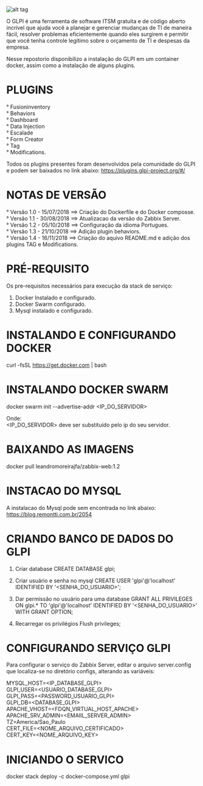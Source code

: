 ![alt tag](https://glpi-project.org/wp-content/uploads/2017/03/logo-glpi-bleu-1.png)

O GLPI é uma ferramenta de software ITSM gratuita e de código aberto incrível que ajuda você a planejar e gerenciar mudanças de TI de maneira fácil, resolver problemas eficientemente quando eles surgirem e permitir que você tenha controle legítimo sobre o orçamento de TI e despesas da empresa.

Nesse repostorio disponibilizo a instalação do GLPI em um container docker, assim como a instalação de alguns plugins.

# PLUGINS
 ° Fusioninventory\
 ° Behaviors\
 ° Dashboard\
 ° Data Injection\
 ° Escalade\
 ° Form Creator\
 ° Tag\
 ° Modifications.

Todos os plugins presentes foram desenvolvidos pela comunidade do GLPI e podem ser baixados no link abaixo:
  https://plugins.glpi-project.org/#/ 

# NOTAS DE VERSÃO
 ° Versão 1.0 - 15/07/2018 ==> Criação do Dockerfile e do Docker composse.\
 ° Versão 1.1 - 30/08/2018 ==> Atualizacao da versão do Zabbix Server.\
 ° Versão 1.2 - 05/10/2018 ==> Configuração da idioma Portugues.\
 ° Versão 1.3 - 21/10/2018 ==> Adição plugin behaviors.\
 ° Versão 1.4 - 16/11/2018 ==> Criação do aquivo README.md e adição dos plugins TAG e Modifications.

# PRÉ-REQUISITO
Os pre-requisitos necessários para execução da stack de serviço:
 1) Docker Instalado e configurado.
 2) Docker Swarm configurado.
 3) Mysql instalado e configurado.

# INSTALANDO E CONFIGURANDO DOCKER
 curl -fsSL https://get.docker.com | bash

# INSTALANDO DOCKER SWARM
 docker swarm init --advertise-addr  <IP_DO_SERVIDOR>

 Onde:\
 <IP_DO_SERVIDOR> deve ser substituído pelo ip do seu servidor.

# BAIXANDO AS IMAGENS
 docker pull leandromoreirajfa/zabbix-web:1.2
                                                 
# INSTACAO DO MYSQL
  A instalacao do Mysql pode sem encontrada no link abaixo:
  https://blog.remontti.com.br/2054

# CRIANDO BANCO DE DADOS DO GLPI
  1) Criar database
     CREATE DATABASE glpi;
		
  2) Criar usuário e senha no mysql
     CREATE USER 'glpi'@'localhost' IDENTIFIED BY '<SENHA_DO_USUARIO>';
	
  3) Dar permissão no usuário para uma database
     GRANT ALL PRIVILEGES ON glpi.* TO 'glpi'@'localhost' IDENTIFIED BY '<SENHA_DO_USUARIO>' WITH GRANT OPTION;
	
  4) Recarregar os privilégios
     Flush privileges;

# CONFIGURANDO SERVIÇO GLPI
Para configurar o serviço do Zabbix Server, editar o arquivo server.config que localiza-se no diretório configs, alterando as variáveis:

MYSQL_HOST=<IP_DATABASE_GLPI>\
GLPI_USER=<USUARIO_DATABASE_GLPI>\
GLPI_PASS=<PASSWORD_USUARIO_GLPI>\
GLPI_DB=<DATABASE_GLPI>\
APACHE_VHOST=<FDQN_VIRTUAL_HOST_APACHE>\
APACHE_SRV_ADMIN=<EMAIIL_SERVER_ADMIN>\
TZ=America/Sao_Paulo\
CERT_FILE=<NOME_ARQUIVO_CERTIFICADO>\
CERT_KEY=<NOME_ARQUIVO_KEY>

# INICIANDO O SERVICO
 docker stack deploy -c docker-compose.yml glpi
